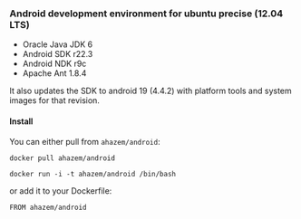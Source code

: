 ### Android development environment for ubuntu precise (12.04 LTS)

* Oracle Java JDK 6
* Android SDK r22.3
* Android NDK r9c
* Apache Ant 1.8.4

It also updates the SDK to android 19 (4.4.2) with platform tools and system images for that revision.

#### Install

You can either pull from `ahazem/android`:

```
docker pull ahazem/android
```

```
docker run -i -t ahazem/android /bin/bash
```

or add it to your Dockerfile:

```
FROM ahazem/android
```

